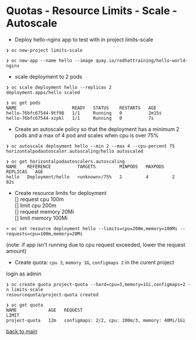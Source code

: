 # Quotas - Resource Limits - Scale - Autoscale

- Deploy hello-nginx app to test with in project limits-scale
```
❯ oc new-project limits-scale        

❯ oc new-app --name hello --image quay.io/redhattraining/hello-world-nginx
```

- scale deployment to 2 pods
```
❯ oc scale deployment hello --replicas 2                                  
deployment.apps/hello scaled

❯ oc get pods                           
NAME                     READY   STATUS    RESTARTS   AGE
hello-76bfc67544-9tf98   1/1     Running   0          2m15s
hello-76bfc67544-xzpkl   1/1     Running   0          7s
```

- Create an autoscale policy so that the deployment has a minimum 2 pods and a max of 4 pod and scales when cpu is over 75%  
```
❯ oc autoscale deployment hello --min 2 --max 4 --cpu-percent 75
horizontalpodautoscaler.autoscaling/hello autoscaled

❯ oc get horizontalpodautoscalers.autoscaling 
NAME    REFERENCE          TARGETS         MINPODS   MAXPODS   REPLICAS   AGE
hello   Deployment/hello   <unknown>/75%   2         4         2          82s
```

- Create resource limits for deployment  
[] request cpu 100m  
[] limit cpu 200m  
[] request memory 20Mi  
[] limit memory 100Mi  

`> oc set resource deployment hello --limits=cpu=200m,memory=100Mi --requests=cpu=100m,memory=20Mi`  
  
(note: if app isn't running due to cpu request exceeded, lower the request amount)  
  
- Create quota: `cpu 3`, `memory 1G`, `configmaps 2` in the curent project
  
login as admin
```
❯ oc create quota project-quota --hard=cpu=3,memory=1Gi,configmaps=2 -n limits-scale 
resourcequota/project-quota created

❯ oc get quota                                                                      
NAME            AGE   REQUEST                                          LIMIT
project-quota   12m   configmaps: 2/2, cpu: 200m/3, memory: 40Mi/1Gi   
```

  [back to main](../README.md) 
